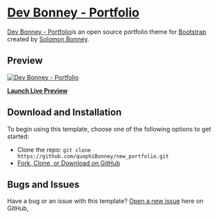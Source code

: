 # [Dev Bonney - Portfolio](https://quophibonney.github.io/new_portfolio)

[Dev Bonney - Portfolio](https://quophibonney.github.io/new_portfolio)is an open source portfolio theme for [Bootstrap](https://getbootstrap.com/) created by [Solomon Bonney](https://github.com/qouphiBonney).


## Preview

[![Dev Bonney - Portfolio](https://github.com/quophiBonney)](https://quophibonney.github.io/new_portfolio/)

**[Launch Live Preview](https://startbootstrap.github.io/startbootstrap-sb-admin-2/)**


## Download and Installation

To begin using this template, choose one of the following options to get started:

* Clone the repo: `git clone https://github.com/quophiBonney/new_portfolio.git`
* [Fork, Clone, or Download on GitHub](https://github.com/quophiBonney/new_portfolio)


## Bugs and Issues

Have a bug or an issue with this template? [Open a new issue](https://github.com/quophiBonney/new_portfolio/issues) here on GitHub,



